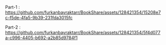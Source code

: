 Part-1 : https://github.com/furkanbayraktarr/BookShare/assets/128421354/15208e7c-f5de-4fa5-9b39-231fda3015fc

Part-2 : https://github.com/furkanbayraktarr/BookShare/assets/128421354/5f4d077a-c996-4405-b692-a2b85d9784f1




